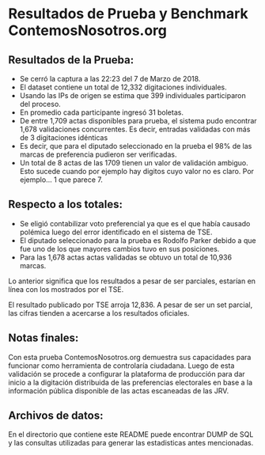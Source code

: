 Resultados de Prueba y Benchmark ContemosNosotros.org
==========================

## Resultados de la Prueba:
* Se cerró la captura a las 22:23 del 7 de Marzo de 2018.
* El dataset contiene un total de 12,332 digitaciones individuales.
* Usando las IPs de origen se estima que 399 individuales participaron del proceso.
* En promedio cada participante ingresó 31 boletas.
* De entre 1,709 actas disponibles para prueba, el sistema pudo encontrar 1,678 validaciones concurrentes. Es decir, entradas validadas con más de 3 digitaciones idénticas
* Es decir, que para el diputado seleccionado en la prueba el 98% de las marcas de preferencia pudieron ser verificadas.
* Un total de 8 actas de las 1709 tienen un valor de validación ambiguo. Esto sucede cuando por ejemplo hay digitos cuyo valor no es claro. Por ejemplo... 1 que parece 7.

## Respecto a los totales:
* Se eligió contabilizar voto preferencial ya que es el que había causado polémica luego del error identificado en el sistema de TSE.
* El diputado seleccionado para la prueba es Rodolfo Parker debido a que fue uno de los que mayores cambios tuvo en sus posiciones.
* Para las 1,678 actas actas validadas se obtuvo un total de 10,936 marcas.

Lo anterior significa que los resultados a pesar de ser parciales, estarían en línea con los mostrados por el TSE.

El resultado publicado por TSE arroja 12,836. A pesar de ser un set parcial, las cifras tienden a acercarse a los resultados oficiales.

## Notas finales:
Con esta prueba ContemosNosotros.org demuestra sus capacidades para funcionar como herramienta de controlaría ciudadana. Luego de esta validación se procede a configurar la plataforma de producción para dar inicio a la digitación distribuida de las preferencias electorales en base a la información pública disponible de las actas escaneadas de las JRV.

## Archivos de datos:
En el directorio que contiene este README puede encontrar DUMP de SQL y las consultas utilizadas para generar las estadisticas antes mencionadas.
